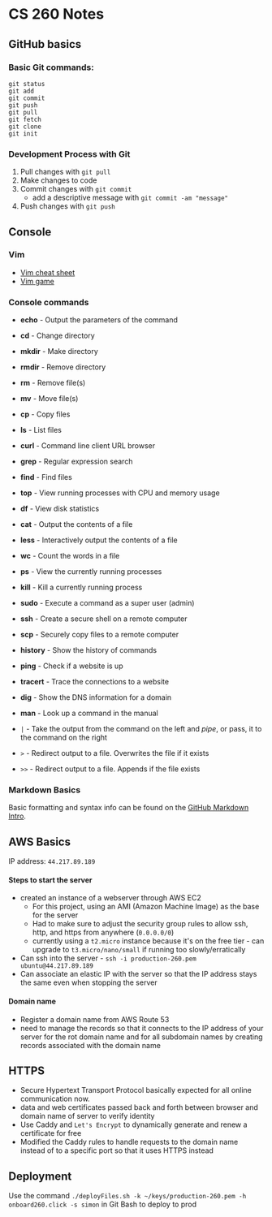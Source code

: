 # CS 260 Notes
## GitHub basics
### Basic Git commands:
```
git status
git add
git commit
git push
git pull
git fetch
git clone
git init
```

### Development Process with Git
1. Pull changes with `git pull`
1. Make changes to code
1. Commit changes with `git commit`
   - add a descriptive message with `git commit -am "message"`
1. Push changes with `git push`

## Console
### Vim
* [Vim cheat sheet](https://vim.rtorr.com/)
* [Vim game](https://vim-adventures.com/)


### Console commands
- **echo** - Output the parameters of the command
- **cd** - Change directory
- **mkdir** - Make directory
- **rmdir** - Remove directory
- **rm** - Remove file(s)
- **mv** - Move file(s)
- **cp** - Copy files
- **ls** - List files
- **curl** - Command line client URL browser
- **grep** - Regular expression search
- **find** - Find files
- **top** - View running processes with CPU and memory usage
- **df** - View disk statistics
- **cat** - Output the contents of a file
- **less** - Interactively output the contents of a file
- **wc** - Count the words in a file
- **ps** - View the currently running processes
- **kill** - Kill a currently running process
- **sudo** - Execute a command as a super user (admin)
- **ssh** - Create a secure shell on a remote computer
- **scp** - Securely copy files to a remote computer
- **history** - Show the history of commands
- **ping** - Check if a website is up
- **tracert** - Trace the connections to a website
- **dig** - Show the DNS information for a domain
- **man** - Look up a command in the manual

- `|` - Take the output from the command on the left and _pipe_, or pass, it to the command on the right
- `>` - Redirect output to a file. Overwrites the file if it exists
- `>>` - Redirect output to a file. Appends if the file exists


### Markdown Basics
Basic formatting and syntax info can be found on the [GitHub Markdown Intro](https://docs.github.com/en/get-started/writing-on-github/getting-started-with-writing-and-formatting-on-github/basic-writing-and-formatting-syntax).

## AWS Basics
IP address: `44.217.89.189`

#### Steps to start the server
* created an instance of a webserver through AWS EC2
   * For this project, using an AMI (Amazon Machine Image) as the base for the server
   * Had to make sure to adjust the security group rules to allow ssh, http, and https from anywhere (`0.0.0.0/0`)
   * currently using a `t2.micro` instance because it's on the free tier - can upgrade to `t3.micro/nano/small` if running too slowly/erratically
* Can ssh into the server - `ssh -i production-260.pem ubuntu@44.217.89.189`
* Can associate an elastic IP with the server so that the IP address stays the same even when stopping the server

#### Domain name
* Register a domain name from AWS Route 53
* need to manage the records so that it connects to the IP address of your server for the rot domain name and for all subdomain names by creating records associated with the domain name


## HTTPS
* Secure Hypertext Transport Protocol basically expected for all online communication now.
* data and web certificates passed back and forth between browser and domain name of server to verify identity
* Use Caddy and `Let's Encrypt` to dynamically generate and renew a certificate for free
* Modified the Caddy rules to handle requests to the domain name instead of to a specific port so that it uses HTTPS instead


## Deployment
Use the command `./deployFiles.sh -k ~/keys/production-260.pem -h onboard260.click -s simon` in Git Bash to deploy to prod